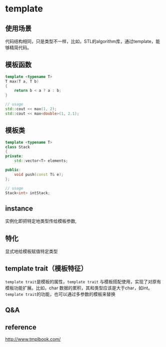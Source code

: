 # template

## 使用场景
代码结构相同，只是类型不一样，比如，STL的algorithm库，通过template，能够精简代码。

## 模板函数
```cpp
template <typename T>
T max(T a, T b)
{
    return b < a ? a : b;
}

// usage
std::cout << max(1, 2);
std::cout << max<double>(1, 2.1);
```

## 模板类
```cpp
template <typename T>
class Stack
{
private:
    std::vector<T> elements;

public:
    void push(const T& e);
};

// usage
Stack<int> intStack;
```

## instance
实例化即把特定地类型传给模板参数,

## 特化
显式地给模板赋值特定类型

## template trait（模板特征）
`template trait`是模板的属性，`template trait` 与模板搭配使用，实现了对原有模板功能扩展。比如，char 数据的累积，其和类型应该是大于char，如int。
`template trait`的功能，也可以通过多参数的模板来替换

## Q&A

## reference
[](https://github.com/xiaoweiChen/Cpp-Templates-2nd)
http://www.tmplbook.com/